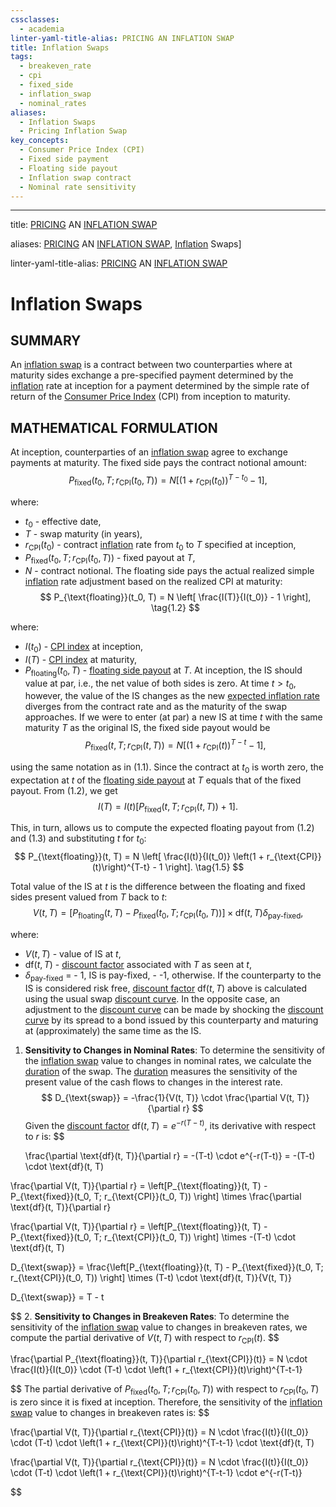 ```yaml
---
cssclasses:
  - academia
linter-yaml-title-alias: PRICING AN INFLATION SWAP
title: Inflation Swaps
tags:
  - breakeven_rate
  - cpi
  - fixed_side
  - inflation_swap
  - nominal_rates
aliases:
  - Inflation Swaps
  - Pricing Inflation Swap
key_concepts:
  - Consumer Price Index (CPI)
  - Fixed side payment
  - Floating side payout
  - Inflation swap contract
  - Nominal rate sensitivity
---
```


---

title: [PRICING](../../Financial%20Markets/Fixed%20Income%20Securities%20Tools%20for%20Today's%20Markets/Chapter%207/Arbitrage%20Pricing%20of%20Derivatives.md) AN [INFLATION SWAP](../../Financial%20Instruments/Pricing%20an%20Inflation%20Swap.md)

aliases: [PRICING]([Arbitrage%20Pricing%20of%20Derivatives) AN [INFLATION SWAP](../../Financial%20Instruments/Pricing%20an%20Inflation%20Swap.md),  [Inflation](../../International%20Finance/Bridgewater/Principles%20For%20Navigating%20Big%20Debt%20Cycles/Part%20II%20Detailed%20Case%20Studies/German%20Debt%20Crisis%20andHyperinflation%20(1918–1924)/War%20Economies%20and%20Hyperinflation.md) Swaps]

linter-yaml-title-alias: [PRICING](../../Financial%20Markets/Fixed%20Income%20Securities%20Tools%20for%20Today's%20Markets/Chapter%207/Arbitrage%20Pricing%20of%20Derivatives.md) AN [INFLATION SWAP](../../Financial%20Instruments/Pricing%20an%20Inflation%20Swap.md)

# Inflation Swaps
## SUMMARY

An [inflation swap](../../Financial%20Instruments/Pricing%20an%20Inflation%20Swap.md) is a contract between two counterparties where at maturity sides exchange a pre-specified payment determined by the [inflation](../../International%20Finance/Bridgewater/Principles%20For%20Navigating%20Big%20Debt%20Cycles/Part%20II%20Detailed%20Case%20Studies/German%20Debt%20Crisis%20andHyperinflation%20(1918–1924)/War%20Economies%20and%20Hyperinflation.md) rate at inception for a payment determined by the simple rate of return of the [Consumer Price Index](../../Financial%20Instruments/Pricing%20an%20Inflation%20Swap.md) (CPI) from inception to maturity.

## MATHEMATICAL FORMULATION

At inception,  counterparties of an [inflation swap](../../Financial%20Instruments/Pricing%20an%20Inflation%20Swap.md) agree to exchange payments at maturity. The fixed side pays the contract notional amount:
$$
P_{\text{fixed}}(t_0,      T; r_{\text{CPI}}(t_0,      T)) = N \left[ \left(1 + r_{\text{CPI}}(t_0)\right)^{T-t_0} - 1 \right],      \tag{1.1}
$$

where:

- $t_0$ - effective date,
- $T$ - swap maturity (in years),
- $r_{\text{CPI}}(t_0)$ - contract [inflation](../../International%20Finance/Bridgewater/Principles%20For%20Navigating%20Big%20Debt%20Cycles/Part%20II%20Detailed%20Case%20Studies/German%20Debt%20Crisis%20andHyperinflation%20(1918–1924)/War%20Economies%20and%20Hyperinflation.md) rate from $t_0$ to $T$ specified at inception,
- $P_{\text{fixed}}(t_0,      T; r_{\text{CPI}}(t_0,      T))$ - fixed payout at $T$,
- $N$ - contract notional.
The floating side pays the actual realized simple [inflation](../../International%20Finance/Bridgewater/Principles%20For%20Navigating%20Big%20Debt%20Cycles/Part%20II%20Detailed%20Case%20Studies/German%20Debt%20Crisis%20andHyperinflation%20(1918–1924)/War%20Economies%20and%20Hyperinflation.md) rate adjustment based on the realized CPI at maturity:$$
P_{\text{floating}}(t_0,      T) = N \left[ \frac{I(T)}{I(t_0)} - 1 \right],      \tag{1.2}
$$

where:

- $I(t_0)$ - [CPI index](../../Financial%20Instruments/Pricing%20an%20Inflation%20Swap.md) at inception,
- $I(T)$ - [CPI index](../../Financial%20Instruments/Pricing%20an%20Inflation%20Swap.md) at maturity,
- $P_{\text{floating}}(t_0,      T)$ - [floating side payout](../../Financial%20Instruments/Pricing%20an%20Inflation%20Swap.md) at $T$.
At inception,  the IS should value at par,  i.e.,  the net value of both sides is zero. At time $t > t_0$,  however,  the value of the IS changes as the new [expected inflation rate](../../Financial%20Markets/Financial%20Asset%20Pricing%20Theory%20Overview/Chapter%2010%20-%20The%20Economics%20of%20the%20Term%20Structure%20of%20Interest%20Rates/Real%20and%20Nominal%20Interest%20Rates%20and%20Term%20Struc.md) diverges from the contract rate and as the maturity of the swap approaches. If we were to enter (at par) a new IS at time $t$ with the same maturity $T$ as the original IS,  the fixed side payout would be$$
P_{\text{fixed}}(t,      T; r_{\text{CPI}}(t,      T)) = N \left[ \left(1 + r_{\text{CPI}}(t)\right)^{T-t} - 1 \right],      \tag{1.3}
$$

using the same notation as in (1.1). Since the contract at $t_0$ is worth zero,  the expectation at $t$ of the [floating side payout](../../Financial%20Instruments/Pricing%20an%20Inflation%20Swap.md) at $T$ equals that of the fixed payout. From (1.2),  we get
$$
I(T) = I(t) \left[ P_{\text{fixed}}(t,      T; r_{\text{CPI}}(t,      T)) + 1 \right]. \tag{1.4}
$$

This,  in turn,  allows us to compute the expected floating payout from (1.2) and (1.3) and substituting $t$ for $t_0$:
$$
P_{\text{floating}}(t,      T) = N \left[ \frac{I(t)}{I(t_0)} \left(1 + r_{\text{CPI}}(t)\right)^{T-t} - 1 \right]. \tag{1.5}
$$

Total value of the IS at $t$ is the difference between the floating and fixed sides present valued from $T$ back to $t$:
$$
V(t,      T) = \left[ P_{\text{floating}}(t,      T) - P_{\text{fixed}}(t_0,      T; r_{\text{CPI}}(t_0,      T)) \right] \times \text{df}(t,      T)\delta_{\text{pay-fixed}},     
\tag{1.6}
$$

where:

- $V(t,      T)$ - value of IS at $t$,
- $\text{df}(t,      T)$ - [discount factor](../../Financial%20Markets/Fixed%20Income%20Securities%20Tools%20for%20Today's%20Markets/Chapter%201/Discount%20Factors.md) associated with $T$ as seen at $t$,
- $\delta_{\text{pay-fixed}}$ =
		- 1,  IS is pay-fixed,
		- -1,  otherwise.
If the counterparty to the IS is considered risk free,  [discount factor](../../Financial%20Markets/Fixed%20Income%20Securities%20Tools%20for%20Today's%20Markets/Chapter%201/Discount%20Factors.md) $\text{df}(t,      T)$ above is calculated using the usual swap [discount curve](../../Credit%20Markets/Credit%20Market%20PSETS/Advanced%20Usage%20of%20QuantLib%20analytics%20library.md). In the opposite case,  an adjustment to the [discount curve](../../Credit%20Markets/Credit%20Market%20PSETS/Advanced%20Usage%20of%20QuantLib%20analytics%20library.md) can be made by shocking the [discount curve](../../Credit%20Markets/Credit%20Market%20PSETS/Advanced%20Usage%20of%20QuantLib%20analytics%20library.md) by its spread to a bond issued by this counterparty and maturing at (approximately) the same time as the IS.
1. **Sensitivity to Changes in Nominal Rates**:
   To determine the sensitivity of the [inflation swap](../../Financial%20Instruments/Pricing%20an%20Inflation%20Swap.md) value to changes in nominal rates,  we calculate the [duration](../../Financial%20Markets/Fixed%20Income%20Securities%20Tools%20for%20Today's%20Markets/Chapter%205/Key%20Rates%20O1s%20Durations%20and%20Hedging.md) of the swap. The [duration](../../Financial%20Markets/Fixed%20Income%20Securities%20Tools%20for%20Today's%20Markets/Chapter%205/Key%20Rates%20O1s%20Durations%20and%20Hedging.md) measures the sensitivity of the present value of the cash flows to changes in the interest rate.
   $$
   D_{\text{swap}} = -\frac{1}{V(t,      T)} \cdot \frac{\partial V(t,      T)}{\partial r}
  $$
   Given the [discount factor](../../Financial%20Markets/Fixed%20Income%20Securities%20Tools%20for%20Today's%20Markets/Chapter%201/Discount%20Factors.md) $\text{df}(t,      T) = e^{-r(T-t)}$,      its derivative with respect to $r$ is:
   $$

   \frac{\partial \text{df}(t,  T)}{\partial r} = -(T-t) \cdot e^{-r(T-t)} = -(T-t) \cdot \text{df}(t,  T)

  $$
   $$

   \frac{\partial V(t,  T)}{\partial r} = \left[P_{\text{floating}}(t,  T) - P_{\text{fixed}}(t_0,  T; r_{\text{CPI}}(t_0,  T)) \right] \times \frac{\partial \text{df}(t,  T)}{\partial r}

  $$
   $$

   \frac{\partial V(t,  T)}{\partial r} = \left[P_{\text{floating}}(t,  T) - P_{\text{fixed}}(t_0,  T; r_{\text{CPI}}(t_0,  T)) \right] \times -(T-t) \cdot \text{df}(t,  T)

  $$
   $$

   D_{\text{swap}} = \frac{\left[P_{\text{floating}}(t,  T) - P_{\text{fixed}}(t_0,  T; r_{\text{CPI}}(t_0,  T)) \right] \times (T-t) \cdot \text{df}(t,  T)}{V(t,  T)}

  $$
   $$

   D_{\text{swap}} = T - t

  $$
2. **Sensitivity to Changes in Breakeven Rates**:
   To determine the sensitivity of the [inflation swap](../../Financial%20Instruments/Pricing%20an%20Inflation%20Swap.md) value to changes in breakeven rates,      we compute the partial derivative of $V(t,      T)$ with respect to $r_{\text{CPI}}(t)$.
   $$

   \frac{\partial P_{\text{floating}}(t,  T)}{\partial r_{\text{CPI}}(t)} = N \cdot \frac{I(t)}{I(t_0)} \cdot (T-t) \cdot \left(1 + r_{\text{CPI}}(t)\right)^{T-t-1}

  $$
   The partial derivative of $P_{\text{fixed}}(t_0,      T; r_{\text{CPI}}(t_0,      T))$ with respect to $r_{\text{CPI}}(t_0,      T)$ is zero since it is fixed at inception.
   Therefore,      the sensitivity of the [inflation swap](../../Financial%20Instruments/Pricing%20an%20Inflation%20Swap.md) value to changes in breakeven rates is:
   $$

   \frac{\partial V(t,  T)}{\partial r_{\text{CPI}}(t)} = N \cdot \frac{I(t)}{I(t_0)} \cdot (T-t) \cdot \left(1 + r_{\text{CPI}}(t)\right)^{T-t-1} \cdot \text{df}(t,  T)

  $$
   $$

   \frac{\partial V(t,  T)}{\partial r_{\text{CPI}}(t)} = N \cdot \frac{I(t)}{I(t_0)} \cdot (T-t) \cdot \left(1 + r_{\text{CPI}}(t)\right)^{T-t-1} \cdot e^{-r(T-t)}

  $$
  $$
$$